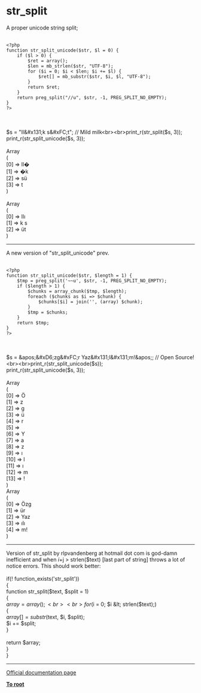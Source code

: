 # str_split



A proper unicode string split;<br><br>

```
<?php
function str_split_unicode($str, $l = 0) {
    if ($l > 0) {
        $ret = array();
        $len = mb_strlen($str, "UTF-8");
        for ($i = 0; $i < $len; $i += $l) {
            $ret[] = mb_substr($str, $i, $l, "UTF-8");
        }
        return $ret;
    }
    return preg_split("//u", $str, -1, PREG_SPLIT_NO_EMPTY);
}
?>
```
<br><br>$s = "Il&#x131;k s&#xFC;t"; // Mild milk<br><br>print_r(str_split($s, 3));<br>print_r(str_split_unicode($s, 3));<br><br>Array<br>(<br>    [0] =&gt; Il&#xFFFD;<br>    [1] =&gt; &#xFFFD;k <br>    [2] =&gt; s&#xFC;<br>    [3] =&gt; t<br>)<br><br>Array<br>(<br>    [0] =&gt; Il&#x131;<br>    [1] =&gt; k s<br>    [2] =&gt; &#xFC;t<br>)  

---

A new version of "str_split_unicode" prev.<br><br>

```
<?php
function str_split_unicode($str, $length = 1) {
    $tmp = preg_split('~~u', $str, -1, PREG_SPLIT_NO_EMPTY);
    if ($length > 1) {
        $chunks = array_chunk($tmp, $length);
        foreach ($chunks as $i => $chunk) {
            $chunks[$i] = join('', (array) $chunk);
        }
        $tmp = $chunks;
    }
    return $tmp;
}
?>
```
<br><br>$s = &apos;&#xD6;zg&#xFC;r Yaz&#x131;l&#x131;m!&apos;; // Open Source!<br><br>print_r(str_split_unicode($s));<br>print_r(str_split_unicode($s, 3));<br><br>Array<br>(<br>    [0] =&gt; &#xD6;<br>    [1] =&gt; z<br>    [2] =&gt; g<br>    [3] =&gt; &#xFC;<br>    [4] =&gt; r<br>    [5] =&gt;  <br>    [6] =&gt; Y<br>    [7] =&gt; a<br>    [8] =&gt; z<br>    [9] =&gt; &#x131;<br>    [10] =&gt; l<br>    [11] =&gt; &#x131;<br>    [12] =&gt; m<br>    [13] =&gt; !<br>)<br>Array<br>(<br>    [0] =&gt; &#xD6;zg<br>    [1] =&gt; &#xFC;r <br>    [2] =&gt; Yaz<br>    [3] =&gt; &#x131;l&#x131;<br>    [4] =&gt; m!<br>)  

---

Version of str_split by rlpvandenberg at hotmail dot com is god-damn inefficient and when $i+$j &gt; strlen($text) [last part of string] throws a lot of notice errors. This should work better:<br><br>    if(! function_exists(&apos;str_split&apos;))<br>    {<br>        function str_split($text, $split = 1)<br>        {<br>            $array = array();<br>            <br>            for ($i = 0; $i &lt; strlen($text);)<br>            {<br>                $array[] = substr($text, $i, $split);<br>                $i += $split;<br>            }<br>            <br>            return $array;<br>        }<br>    }  

---

[Official documentation page](https://www.php.net/manual/en/function.str-split.php)

**[To root](/README.md)**